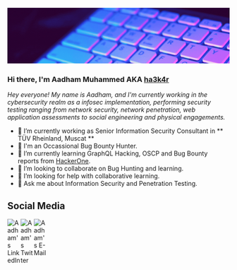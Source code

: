 ![img](Do%20Hacks%20to%20Secure.gif)

### Hi there, I'm Aadham Muhammed AKA [ha3k4r](https://twitter.com/ha3k4r)

*Hey everyone! My name is Aadham, and I'm currently working in the cybersecurity realm as a infosec implementation, performing security testing ranging from network security, network penetration, web application assessments to social engineering and physical engagements.*

- 🔭 I’m currently working as Senior Information Security Consultant in ** TÜV Rheinland, Muscat **
- 🐞 I'm an Occassional Bug Bounty Hunter.
- 📖 I’m currently learning GraphQL Hacking, OSCP and Bug Bounty reports from [HackerOne](https://hackerone.com).
- 👯 I’m looking to collaborate on Bug Hunting and learning.
- 🤔 I’m looking for help with collaborative learning.
- 💬 Ask me about Information Security and Penetration Testing.


## Social Media
<a href="https://www.linkedin.com/in/aadham-muhammed/">
  <img align="left" alt="Aadham's LinkedIn" width="30px" src="https://img.icons8.com/color/linkedin.png"/>
</a>
<a href="https://twitter.com/ha3k4r" target="_blank">
  <img align="left" alt="Aadham's Twitter" width="30px" src="https://img.icons8.com/color/twitter.png"/>
</a>
<a href="mailto:aadham.m@outlook.com" target="_blank">
  <img align="left" alt="Aadham's E-Mail" width="30px" src="https://img.icons8.com/color/microsoft-outlook-2019--v2.png" />
</a>

<br>
